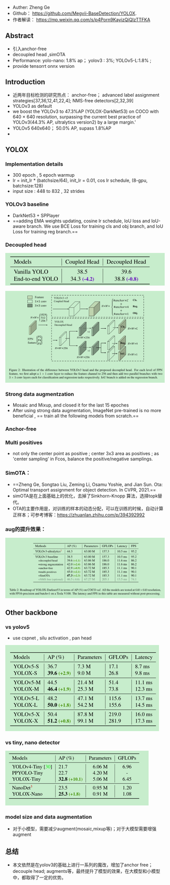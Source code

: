 - Auther:  Zheng Ge
- Github： https://github.com/Megvii-BaseDetection/YOLOX.
- 作者解读： https://mp.weixin.qq.com/s/p4Porn9KayizQiQIzTTFKA

## Abstract

- 引入anchor-free
- decoupled head ,simOTA
- Performance:  yolo-nano:  1.8% ap； yolov3 : 3%; YOLOv5-L:1.8% ; 
- provide tensorrt onnx version

##  Introduction

- 近两年目标检测的研究热点： anchor-free； advanced label assignment strategies[37,36,12,41,22,4]; NMS-free detectors[2,32,39]
- YOLOv3 as default
- we boost the YOLOv3 to 47.3%AP (YOLOX-DarkNet53) on COCO with 640 × 640 resolution, surpassing the current best practice of YOLOv3(44.3% AP, ultralytics version2) by a large margin.'
- YOLOv5 640x640； 50.0% AP, supass 1.8%AP
- 

## YOLOX

### Implementation details

- 300 epoch , 5 epoch warmup
- lr = init_lr * (batchsize/64),    init_lr = 0.01,   cos lr schedule,  (8-gpu, batchsize:128)
- input size : 448 to 832 , 32 strides

### YOLOv3 baseline

- DarkNet53 +  SPPlayer
- ==adding EMA weights updating, cosine lr schedule, IoU loss and IoU-aware branch.  We use BCE Loss for training cls and obj branch, and IoU Loss for training reg branch.==

### Decoupled head



![image-20210918121226730](..\images\image-20210918121226730.png)

![image-20210918121247956](..\images\image-20210918121247956.png)

### Strong data augmentzation

- Mosaic and Mixup, and closed it for the last 15 epoches
- After using strong data augmentation, ImageNet pre-trained is no more beneficial , == train all the following models from scratch.==

### Anchor-free

### Multi positives

- not only the center point as positive ; center 3x3 area as positives ; as 'center sampling' in Fcos, balance the positive/negative samplings.

### SimOTA：

- ==Zheng Ge, Songtao Liu, Zeming Li, Osamu Yoshie, and Jian Sun. Ota: Optimal transport assignment for object detection. In CVPR, 2021.==
- simOTA是在上面基础上的优化，去掉了Sinkhorn-Knopp  算法，选择topk替代。
- OTA的主要作用是，对训练的样本的动态分配，可以在训练的时候，自动计算正样本；可参考博客：https://zhuanlan.zhihu.com/p/394392992

### aug的提升效果：

![image-20210922111546338](..\images\image-20210922111546338.png)

  ## Other backbone

### vs yolov5

- use cspnet , silu activation , pan head 

![image-20210922114054103](..\images\image-20210922114054103.png)

### vs tiny, nano detector

![image-20210922114234135](..\images\image-20210922114234135.png)

### model size and data augmentation

- 对于小模型，需要减少augment(mosaic,mixup等)；对于大模型需要增强augment

## 总结

- 本文依然是在yolov3的基础上进行一系列的魔改，增加了anchor free；decouple head; augments等，最终提升了模型的效果，在大模型和小模型中，都取得了一定的优势。
